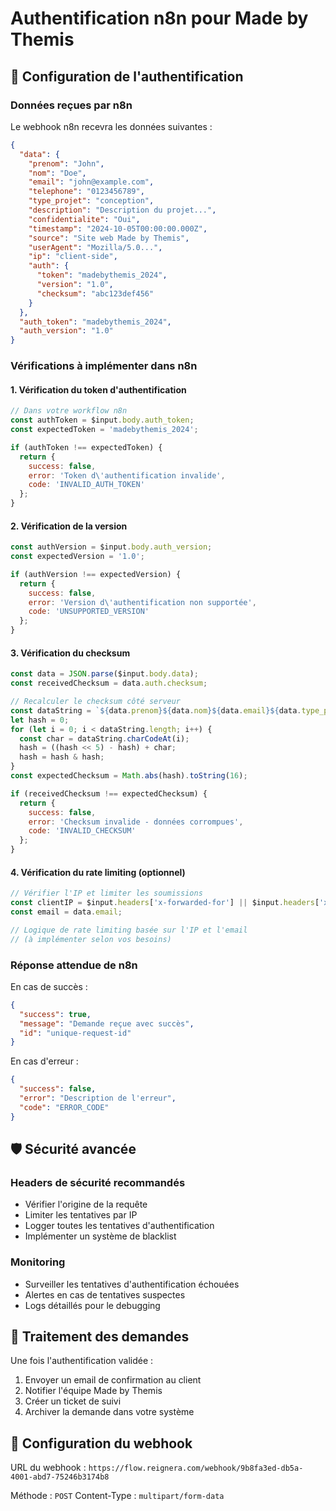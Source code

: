# Authentification n8n pour Made by Themis

## 🔐 Configuration de l'authentification

### Données reçues par n8n

Le webhook n8n recevra les données suivantes :

```json
{
  "data": {
    "prenom": "John",
    "nom": "Doe", 
    "email": "john@example.com",
    "telephone": "0123456789",
    "type_projet": "conception",
    "description": "Description du projet...",
    "confidentialite": "Oui",
    "timestamp": "2024-10-05T00:00:00.000Z",
    "source": "Site web Made by Themis",
    "userAgent": "Mozilla/5.0...",
    "ip": "client-side",
    "auth": {
      "token": "madebythemis_2024",
      "version": "1.0",
      "checksum": "abc123def456"
    }
  },
  "auth_token": "madebythemis_2024",
  "auth_version": "1.0"
}
```

### Vérifications à implémenter dans n8n

#### 1. Vérification du token d'authentification
```javascript
// Dans votre workflow n8n
const authToken = $input.body.auth_token;
const expectedToken = 'madebythemis_2024';

if (authToken !== expectedToken) {
  return {
    success: false,
    error: 'Token d\'authentification invalide',
    code: 'INVALID_AUTH_TOKEN'
  };
}
```

#### 2. Vérification de la version
```javascript
const authVersion = $input.body.auth_version;
const expectedVersion = '1.0';

if (authVersion !== expectedVersion) {
  return {
    success: false,
    error: 'Version d\'authentification non supportée',
    code: 'UNSUPPORTED_VERSION'
  };
}
```

#### 3. Vérification du checksum
```javascript
const data = JSON.parse($input.body.data);
const receivedChecksum = data.auth.checksum;

// Recalculer le checksum côté serveur
const dataString = `${data.prenom}${data.nom}${data.email}${data.type_projet}${new Date().toISOString().split('T')[0]}`;
let hash = 0;
for (let i = 0; i < dataString.length; i++) {
  const char = dataString.charCodeAt(i);
  hash = ((hash << 5) - hash) + char;
  hash = hash & hash;
}
const expectedChecksum = Math.abs(hash).toString(16);

if (receivedChecksum !== expectedChecksum) {
  return {
    success: false,
    error: 'Checksum invalide - données corrompues',
    code: 'INVALID_CHECKSUM'
  };
}
```

#### 4. Vérification du rate limiting (optionnel)
```javascript
// Vérifier l'IP et limiter les soumissions
const clientIP = $input.headers['x-forwarded-for'] || $input.headers['x-real-ip'];
const email = data.email;

// Logique de rate limiting basée sur l'IP et l'email
// (à implémenter selon vos besoins)
```

### Réponse attendue de n8n

En cas de succès :
```json
{
  "success": true,
  "message": "Demande reçue avec succès",
  "id": "unique-request-id"
}
```

En cas d'erreur :
```json
{
  "success": false,
  "error": "Description de l'erreur",
  "code": "ERROR_CODE"
}
```

## 🛡️ Sécurité avancée

### Headers de sécurité recommandés
- Vérifier l'origine de la requête
- Limiter les tentatives par IP
- Logger toutes les tentatives d'authentification
- Implémenter un système de blacklist

### Monitoring
- Surveiller les tentatives d'authentification échouées
- Alertes en cas de tentatives suspectes
- Logs détaillés pour le debugging

## 📧 Traitement des demandes

Une fois l'authentification validée :
1. Envoyer un email de confirmation au client
2. Notifier l'équipe Made by Themis
3. Créer un ticket de suivi
4. Archiver la demande dans votre système

## 🔧 Configuration du webhook

URL du webhook : `https://flow.reignera.com/webhook/9b8fa3ed-db5a-4001-abd7-75246b3174b8`

Méthode : `POST`
Content-Type : `multipart/form-data`
